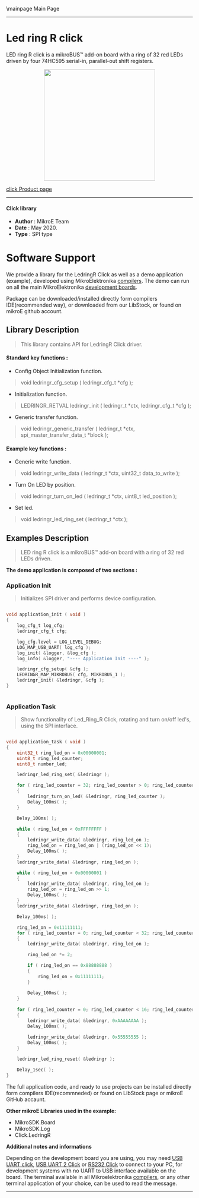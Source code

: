 \mainpage Main Page
 
---
# Led ring R  click

LED ring  R click is a mikroBUS™ add-on board with a ring of 32 red LEDs driven by four 74HC595 serial-in, parallel-out shift registers.

<p align="center">
  <img src="https://download.mikroe.com/images/click_for_ide/ledringr_click.png" height=300px>
</p>

[click Product page](<https://www.mikroe.com/led-ring-r-click>)

---


#### Click library 

- **Author**        : MikroE Team
- **Date**          : May 2020.
- **Type**          : SPI type


# Software Support

We provide a library for the LedringR Click 
as well as a demo application (example), developed using MikroElektronika 
[compilers](https://shop.mikroe.com/compilers). 
The demo can run on all the main MikroElektronika [development boards](https://shop.mikroe.com/development-boards).

Package can be downloaded/installed directly form compilers IDE(recommended way), or downloaded from our LibStock, or found on mikroE github account. 

## Library Description

> This library contains API for LedringR Click driver.

#### Standard key functions :

- Config Object Initialization function.
> void ledringr_cfg_setup ( ledringr_cfg_t *cfg ); 
 
- Initialization function.
> LEDRINGR_RETVAL ledringr_init ( ledringr_t *ctx, ledringr_cfg_t *cfg );

- Generic transfer function.
> void ledringr_generic_transfer ( ledringr_t *ctx, spi_master_transfer_data_t *block );


#### Example key functions :

- Generic write function.
> void ledringr_write_data ( ledringr_t *ctx, uint32_t data_to_write );
 
- Turn On LED by position.
> void ledringr_turn_on_led ( ledringr_t *ctx, uint8_t led_position );

- Set led.
> void ledringr_led_ring_set ( ledringr_t *ctx );

## Examples Description

> LED ring  R click is a mikroBUS™ add-on board with a ring of 32 red LEDs driven. 

**The demo application is composed of two sections :**

### Application Init 

> Initializes SPI driver and performs device configuration. 

```c

void application_init ( void )
{
    log_cfg_t log_cfg;
    ledringr_cfg_t cfg;

    log_cfg.level = LOG_LEVEL_DEBUG;
    LOG_MAP_USB_UART( log_cfg );
    log_init( &logger, &log_cfg );
    log_info( &logger, "---- Application Init ----" );

    ledringr_cfg_setup( &cfg );
    LEDRINGR_MAP_MIKROBUS( cfg, MIKROBUS_1 );
    ledringr_init( &ledringr, &cfg );
}
  
```

### Application Task

> Show functionality of Led_Ring_R Click, rotating and turn on/off led's, using the SPI interface. 

```c

void application_task ( void )
{
    uint32_t ring_led_on = 0x00000001;
    uint8_t ring_led_counter;
    uint8_t number_led;

    ledringr_led_ring_set( &ledringr );

    for ( ring_led_counter = 32; ring_led_counter > 0; ring_led_counter--)
    {
        ledringr_turn_on_led( &ledringr, ring_led_counter );
        Delay_100ms( );
    }

    Delay_100ms( );

    while ( ring_led_on < 0xFFFFFFFF )
    {
        ledringr_write_data( &ledringr, ring_led_on );
        ring_led_on = ring_led_on | (ring_led_on << 1);
        Delay_100ms( );
    }
    ledringr_write_data( &ledringr, ring_led_on );

    while ( ring_led_on > 0x00000001 )
    {
        ledringr_write_data( &ledringr, ring_led_on );
        ring_led_on = ring_led_on >> 1;
        Delay_100ms( );
    }
    ledringr_write_data( &ledringr, ring_led_on );

    Delay_100ms( );

    ring_led_on = 0x11111111;
    for ( ring_led_counter = 0; ring_led_counter < 32; ring_led_counter++ )
    {
        ledringr_write_data( &ledringr, ring_led_on );

        ring_led_on *= 2;

        if ( ring_led_on == 0x88888888 )
        {
            ring_led_on = 0x11111111;
        }
            
        Delay_100ms( );
    }
    
    for ( ring_led_counter = 0; ring_led_counter < 16; ring_led_counter++ )
    {
        ledringr_write_data( &ledringr, 0xAAAAAAAA );
        Delay_100ms( );
        
        ledringr_write_data( &ledringr, 0x55555555 );
        Delay_100ms( );
    }

    ledringr_led_ring_reset( &ledringr );

    Delay_1sec( );
}  

```

The full application code, and ready to use projects can be  installed directly form compilers IDE(recommneded) or found on LibStock page or mikroE GitHub accaunt.

**Other mikroE Libraries used in the example:** 

- MikroSDK.Board
- MikroSDK.Log
- Click.LedringR

**Additional notes and informations**

Depending on the development board you are using, you may need 
[USB UART click](https://shop.mikroe.com/usb-uart-click), 
[USB UART 2 Click](https://shop.mikroe.com/usb-uart-2-click) or 
[RS232 Click](https://shop.mikroe.com/rs232-click) to connect to your PC, for 
development systems with no UART to USB interface available on the board. The 
terminal available in all Mikroelektronika 
[compilers](https://shop.mikroe.com/compilers), or any other terminal application 
of your choice, can be used to read the message.



---
